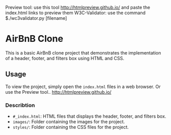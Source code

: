 Preview tool: use this tool http://htmlpreview.github.io/ and paste the index.html links to preview them
W3C-Validator: use the command $./wc3validator.py [filename]

# AirBnB Clone

This is a basic AirBnB clone project that demonstrates the implementation of a header, footer, and filters box using HTML and CSS.

## Usage

To view the project, simply open the `index.html` files in a web browser.
Or use the Preview tool.. http://htmlpreview.github.io/

### Describtion

- `#_index.html`: HTML files that displays the header, footer, and filters box.
- `images/`: Folder containing the images for the project.
- `styles/`: Folder containing the CSS files for the project.
